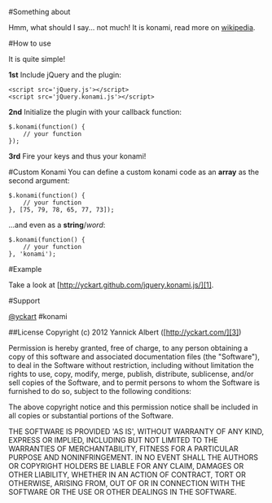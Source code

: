 #Something about

Hmm, what should I say... not much! It is konami, read more on [wikipedia](http://en.wikipedia.org/wiki/Konami_Code).

#How to use

It is quite simple!

**1st** Include jQuery and the plugin:

    <script src='jQuery.js'></script>
    <script src='jQuery.konami.js'></script>

**2nd** Initialize the plugin with your callback function:

    $.konami(function() {
        // your function
    });

**3rd** Fire your keys and thus your konami!

#Custom Konami
You can define a custom konami code as an **array** as the second argument:

    $.konami(function() {
        // your function
    }, [75, 79, 78, 65, 77, 73]);

...and even as a **string**/*word*:

    $.konami(function() {
        // your function
    }, 'konami');

#Example

Take a look at [http://yckart.github.com/jquery.konami.js/][1].

#Support

[@yckart][2] #konami

##License
Copyright (c) 2012 Yannick Albert ([http://yckart.com/][3])

Permission is hereby granted, free of charge, to any person obtaining a copy of this software and associated documentation files (the "Software"), to deal in the Software without restriction, including without limitation the rights to use, copy, modify, merge, publish, distribute, sublicense, and/or sell copies of the Software, and to permit persons to whom the Software is furnished to do so, subject to the following conditions:

The above copyright notice and this permission notice shall be included in all copies or substantial portions of the Software.

THE SOFTWARE IS PROVIDED 'AS IS', WITHOUT WARRANTY OF ANY KIND, EXPRESS OR IMPLIED, INCLUDING BUT NOT LIMITED TO THE WARRANTIES OF MERCHANTABILITY, FITNESS FOR A PARTICULAR PURPOSE AND NONINFRINGEMENT. IN NO EVENT SHALL THE AUTHORS OR COPYRIGHT HOLDERS BE LIABLE FOR ANY CLAIM, DAMAGES OR OTHER LIABILITY, WHETHER IN AN ACTION OF CONTRACT, TORT OR OTHERWISE, ARISING FROM, OUT OF OR IN CONNECTION WITH THE SOFTWARE OR THE USE OR OTHER DEALINGS IN THE SOFTWARE.


  [1]: http://yckart.github.com/jquery.konami.js/
  [2]: http://twitter.com/yckart
  [3]: http://yckart.com
